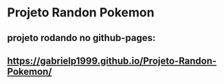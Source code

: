 # Projeto Randon Pokemon 
## projeto rodando no github-pages: 
## https://gabrielp1999.github.io/Projeto-Randon-Pokemon/
